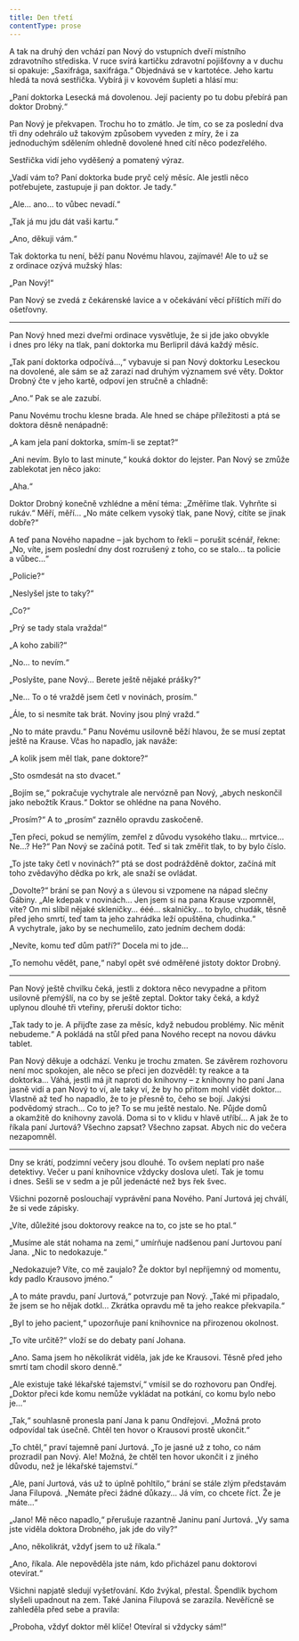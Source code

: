 ```yaml
---
title: Den třetí
contentType: prose
---
```


<section>

A tak na druhý den vchází pan Nový do vstupních dveří místního zdravotního střediska. V ruce svírá kartičku zdravotní pojišťovny a v duchu si opakuje: „Saxifrága, saxifrága.“ Objednává se v kartotéce. Jeho kartu hledá ta nová sestřička. Vybírá ji v kovovém šupleti a hlásí mu:

„Paní doktorka Lesecká má dovolenou. Její pacienty po tu dobu přebírá pan doktor Drobný.“

Pan Nový je překvapen. Trochu ho to zmátlo. Je tím, co se za poslední dva tři dny odehrálo už takovým způsobem vyveden z míry, že i za jednoduchým sdělením ohledně dovolené hned cítí něco podezřelého.

Sestřička vidí jeho vyděšený a pomatený výraz.

„Vadí vám to? Paní doktorka bude pryč celý měsíc. Ale jestli něco potřebujete, zastupuje ji pan doktor. Je tady.“

„Ale… ano… to vůbec nevadí.“

„Tak já mu jdu dát vaši kartu.“

„Ano, děkuji vám.“

Tak doktorka tu není, běží panu Novému hlavou, zajímavé! Ale to už se z ordinace ozývá mužský hlas:

„Pan Nový!“

Pan Nový se zvedá z čekárenské lavice a v očekávání věcí příštích míří do ošetřovny.

* * *

Pan Nový hned mezi dveřmi ordinace vysvětluje, že si jde jako obvykle i dnes pro léky na tlak, paní doktorka mu Berlipril dává každý měsíc.

„Tak paní doktorka odpočívá…,“ vybavuje si pan Nový doktorku Leseckou na dovolené, ale sám se až zarazí nad druhým významem své věty. Doktor Drobný čte v jeho kartě, odpoví jen stručně a chladně:

„Ano.“ Pak se ale zazubí.

Panu Novému trochu klesne brada. Ale hned se chápe příležitosti a ptá se doktora děsně nenápadně:

„A kam jela paní doktorka, smím-li se zeptat?“

„Ani nevím. Bylo to last minute,“ kouká doktor do lejster. Pan Nový se zmůže zablekotat jen něco jako:

„Aha.“

Doktor Drobný konečně vzhlédne a mění téma: „Změříme tlak. Vyhrňte si rukáv.“ Měří, měří… „No máte celkem vysoký tlak, pane Nový, cítíte se jinak dobře?“

A teď pana Nového napadne – jak bychom to řekli – porušit scénář, řekne: „No, víte, jsem poslední dny dost rozrušený z toho, co se stalo… ta policie a vůbec…“

„Policie?“

„Neslyšel jste to taky?“

„Co?“

„Prý se tady stala vražda!“

„A koho zabili?“

„No… to nevím.“

„Poslyšte, pane Nový… Berete ještě nějaké prášky?“

„Ne… To o té vraždě jsem četl v novinách, prosím.“

„Ále, to si nesmíte tak brát. Noviny jsou plný vražd.“

„No to máte pravdu.“ Panu Novému usilovně běží hlavou, že se musí zeptat ještě na Krause. Včas ho napadlo, jak naváže:

„A kolik jsem měl tlak, pane doktore?“

„Sto osmdesát na sto dvacet.“

„Bojím se,“ pokračuje vychytrale ale nervózně pan Nový, „abych neskončil jako nebožtík Kraus.“ Doktor se ohlédne na pana Nového.

„Prosím?“ A to „prosím“ zaznělo opravdu zaskočeně.

„Ten přeci, pokud se nemýlím, zemřel z důvodu vysokého tlaku… mrtvice… Ne…? He?“ Pan Nový se začíná potit. Teď si tak změřit tlak, to by bylo číslo.

„To jste taky četl v novinách?“ ptá se dost podrážděně doktor, začíná mít toho zvědavýho dědka po krk, ale snaží se ovládat.

„Dovolte?“ brání se pan Nový a s úlevou si vzpomene na nápad slečny Gábiny. „Ale kdepak v novinách… Jen jsem si na pana Krause vzpomněl, víte? On mi slíbil nějaké skleničky… ééé… skalničky… to bylo, chudák, těsně před jeho smrtí, teď tam ta jeho zahrádka leží opuštěna, chudinka.“ A vychytrale, jako by se nechumelilo, zato jedním dechem dodá:

„Nevíte, komu teď dům patří?“ Docela mi to jde…

„To nemohu vědět, pane,“ nabyl opět své odměřené jistoty doktor Drobný.

* * *

Pan Nový ještě chvilku čeká, jestli z doktora něco nevypadne a přitom usilovně přemýšlí, na co by se ještě zeptal. Doktor taky čeká, a když uplynou dlouhé tři vteřiny, přeruší doktor ticho:

„Tak tady to je. A přijďte zase za měsíc, když nebudou problémy. Nic měnit nebudeme.“ A pokládá na stůl před pana Nového recept na novou dávku tablet.

Pan Nový děkuje a odchází. Venku je trochu zmaten. Se závěrem rozhovoru není moc spokojen, ale něco se přeci jen dozvěděl: ty reakce a ta doktorka… Váhá, jestli má jít naproti do knihovny – z knihovny ho paní Jana jasně vidí a pan Nový to ví, ale taky ví, že by ho přitom mohl vidět doktor… Vlastně až teď ho napadlo, že to je přesně to, čeho se bojí. Jakýsi podvědomý strach… Co to je? To se mu ještě nestalo. Ne. Půjde domů a okamžitě do knihovny zavolá. Doma si to v klidu v hlavě utříbí… A jak že to říkala paní Jurtová? Všechno zapsat? Všechno zapsat. Abych nic do večera nezapomněl.

* * *

Dny se krátí, podzimní večery jsou dlouhé. To ovšem neplatí pro naše detektivy. Večer u paní knihovnice vždycky doslova uletí. Tak je tomu i dnes. Sešli se v sedm a je půl jedenácté než bys řek švec.

Všichni pozorně poslouchají vyprávění pana Nového. Paní Jurtová jej chválí, že si vede zápisky.

„Víte, důležité jsou doktorovy reakce na to, co jste se ho ptal.“

„Musíme ale stát nohama na zemi,“ umírňuje nadšenou paní Jurtovou paní Jana. „Nic to nedokazuje.“

„Nedokazuje? Víte, co mě zaujalo? Že doktor byl nepříjemný od momentu, kdy padlo Krausovo jméno.“

„A to máte pravdu, paní Jurtová,“ potvrzuje pan Nový. „Také mi připadalo, že jsem se ho nějak dotkl… Zkrátka opravdu mě ta jeho reakce překvapila.“

„Byl to jeho pacient,“ upozorňuje paní knihovnice na přirozenou okolnost.

„To víte určitě?“ vloží se do debaty paní Johana.

„Ano. Sama jsem ho několikrát viděla, jak jde ke Krausovi. Těsně před jeho smrtí tam chodil skoro denně.“

„Ale existuje také lékařské tajemství,“ vmísil se do rozhovoru pan Ondřej. „Doktor přeci kde komu nemůže vykládat na potkání, co komu bylo nebo je…“

„Tak,“ souhlasně pronesla paní Jana k panu Ondřejovi. „Možná proto odpovídal tak úsečně. Chtěl ten hovor o Krausovi prostě ukončit.“

„To chtěl,“ praví tajemně paní Jurtová. „To je jasné už z toho, co nám prozradil pan Nový. Ale! Možná, že chtěl ten hovor ukončit i z jiného důvodu, než je lékařské tajemství.“

„Ale, paní Jurtová, vás už to úplně pohltilo,“ brání se stále zlým představám Jana Filupová. „Nemáte přeci žádné důkazy… Já vím, co chcete říct. Že je máte…“

„Jano! Mě něco napadlo,“ přerušuje razantně Janinu paní Jurtová. „Vy sama jste viděla doktora Drobného, jak jde do vily?“

„Ano, několikrát, vždyť jsem to už říkala.“

„Ano, říkala. Ale nepověděla jste nám, kdo přicházel panu doktorovi otevírat.“

Všichni napjatě sledují vyšetřování. Kdo žvýkal, přestal. Špendlík bychom slyšeli upadnout na zem. Také Janina Filupová se zarazila. Nevěřícně se zahleděla před sebe a pravila:

„Proboha, vždyť doktor měl klíče! Otevíral si vždycky sám!“

</section>
